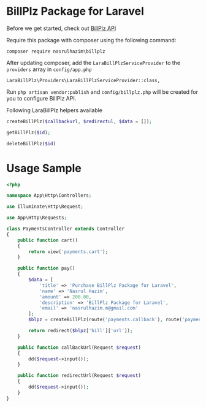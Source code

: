 # BillPlz Package for Laravel

Before we get started, check out [BillPlz API](https://www.billplz.com/api)

Require this package with composer using the following command:

    composer require nasrulhazim\billplz

After updating composer, add the `LaraBillPlzServiceProvider` to the `providers` array in `config/app.php`

    LaraBillPlz\Providers\LaraBillPlzServiceProvider::class,

Run `php artisan vendor:publish` and `config/billplz.php` will be created for you to configure BillPlz API.

Following LaraBillPlz helpers available

```php
createBillPlz($callbackurl, $redirectul, $data = []);
```

```php
getBillPlz($id);
```

```php
deleteBillPlz($id)
```

# Usage Sample

```php
<?php

namespace App\Http\Controllers;

use Illuminate\Http\Request;

use App\Http\Requests;

class PaymentsController extends Controller
{
    public function cart()
    {
    	return view('payments.cart');
    }

    public function pay()
    {
        $data = [
            'title' => 'Purchase BillPlz Package for Laravel',
            'name' => 'Nasrul Hazim',
            'amount' => 200.00,
            'description' => 'BillPlz Package for Laravel',
            'email' => 'nasrulhazim.m@gmail.com'
        ];
    	$blpz = createBillPlz(route('payments.callback'), route('payments.redirect'), $data);

    	return redirect($blpz['bill']['url']);
    }

    public function callBackUrl(Request $request)
    {
    	dd($request->input());
    }

    public function redirectUrl(Request $request)
    {
    	dd($request->input());
    }
}
```